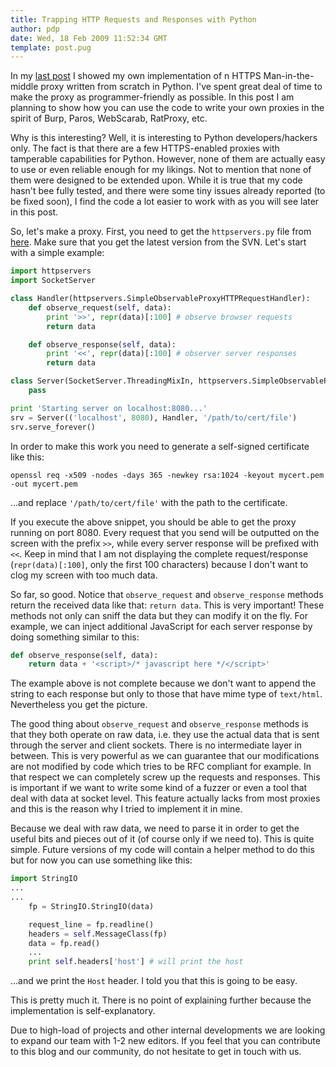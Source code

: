 ```yaml
---
title: Trapping HTTP Requests and Responses with Python
author: pdp
date: Wed, 18 Feb 2009 11:52:34 GMT
template: post.pug
---
```


In my [last post](/blog/python-ssl-mitm-proxy-and-more/) I showed my own implementation of n HTTPS Man-in-the-middle proxy written from scratch in Python. I've spent great deal of time to make the proxy as programmer-friendly as possible. In this post I am planning to show how you can use the code to write your own proxies in the spirit of Burp, Paros, WebScarab, RatProxy, etc.

Why is this interesting? Well, it is interesting to Python developers/hackers only. The fact is that there are a few HTTPS-enabled proxies with tamperable capabilities for Python. However, none of them are actually easy to use or even reliable enough for my likings. Not to mention that none of them were designed to be extended upon. While it is true that my code hasn't bee fully tested, and there were some tiny issues already reported (to be fixed soon), I find the code a lot easier to work with as you will see later in this post.

So, let's make a proxy. First, you need to get the `httpservers.py` file from [here](/blog/python-ssl-mitm-proxy-and-more/). Make sure that you get the latest version from the SVN. Let's start with a simple example:

```python
import httpservers
import SocketServer

class Handler(httpservers.SimpleObservableProxyHTTPRequestHandler):
	def observe_request(self, data):
		print '>>', repr(data)[:100] # observe browser requests
		return data

	def observe_response(self, data):
		print '<<', repr(data)[:100] # observer server responses
		return data

class Server(SocketServer.ThreadingMixIn, httpservers.SimpleObservableProxyHTTPServer):
	pass

print 'Starting server on localhost:8080...'
srv = Server(('localhost', 8080), Handler, '/path/to/cert/file')
srv.serve_forever()
```

In order to make this work you need to generate a self-signed certificate like this:

	openssl req -x509 -nodes -days 365 -newkey rsa:1024 -keyout mycert.pem -out mycert.pem

...and replace `'/path/to/cert/file'` with the path to the certificate.

If you execute the above snippet, you should be able to get the proxy running on port 8080. Every request that you send will be outputted on the screen with the prefix `>>`, while every server response will be prefixed with `<<`. Keep in mind that I am not displaying the complete request/response (`repr(data)[:100]`, only the first 100 characters) because I don't want to clog my screen with too much data.

So far, so good. Notice that `observe_request` and `observe_response` methods return the received data like that: `return data`. This is very important! These methods not only can sniff the data but they can modify it on the fly. For example, we can inject additional JavaScript for each server response by doing something similar to this:

```python
def observe_response(self, data):
	return data + '<script>/* javascript here */</script>'
```

The example above is not complete because we don't want to append the string to each response but only to those that have mime type of `text/html`. Nevertheless you get the picture.

The good thing about `observe_request` and `observe_response` methods is that they both operate on raw data, i.e. they use the actual data that is sent through the server and client sockets. There is no intermediate layer in between. This is very powerful as we can guarantee that our modifications are not modified by code which tries to be RFC compliant for example. In that respect we can completely screw up the requests and responses. This is important if we want to write some kind of a fuzzer or even a tool that deal with data at socket level. This feature actually lacks from most proxies and this is the reason why I tried to implement it in mine.

Because we deal with raw data, we need to parse it in order to get the useful bits and pieces out of it (of course only if we need to). This is quite simple. Future versions of my code will contain a helper method to do this but for now you can use something like this:

```python
import StringIO
...
...
	fp = StringIO.StringIO(data)

	request_line = fp.readline()
	headers = self.MessageClass(fp)
	data = fp.read()
	...
	print self.headers['host'] # will print the host
```

...and we print the `Host` header. I told you that this is going to be easy.

This is pretty much it. There is no point of explaining further because the implementation is self-explanatory.

Due to high-load of projects and other internal developments we are looking to expand our team with 1-2 new editors. If you feel that you can contribute to this blog and our community, do not hesitate to get in touch with us.
